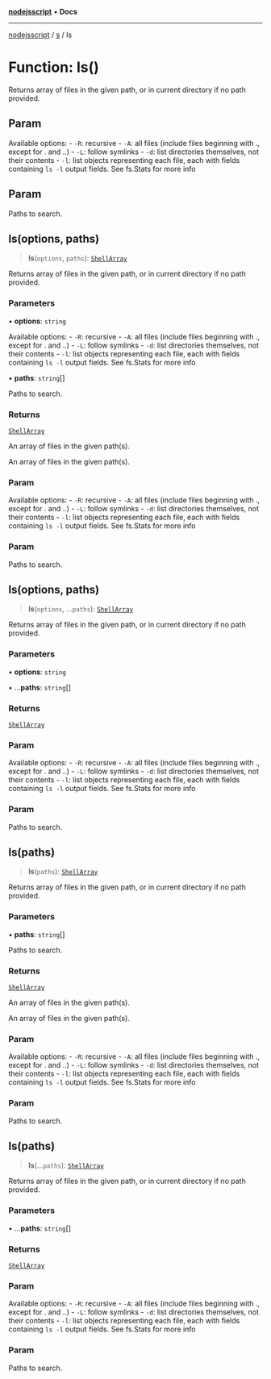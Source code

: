 [**nodejsscript**](../../../README.md) • **Docs**

***

[nodejsscript](../../../README.md) / [s](../README.md) / ls

# Function: ls()

Returns array of files in the given path, or in current directory if no path provided.

## Param

Available options:
       - `-R`: recursive
       - `-A`: all files (include files beginning with ., except for . and ..)
       - `-L`: follow symlinks
       - `-d`: list directories themselves, not their contents
       - `-l`: list objects representing each file, each with fields containing
               `ls -l` output fields. See fs.Stats for more info

## Param

Paths to search.

## ls(options, paths)

> **ls**(`options`, `paths`): [`ShellArray`](../type-aliases/ShellArray.md)

Returns array of files in the given path, or in current directory if no path provided.

### Parameters

• **options**: `string`

Available options:
       - `-R`: recursive
       - `-A`: all files (include files beginning with ., except for . and ..)
       - `-L`: follow symlinks
       - `-d`: list directories themselves, not their contents
       - `-l`: list objects representing each file, each with fields containing
               `ls -l` output fields. See fs.Stats for more info

• **paths**: `string`[]

Paths to search.

### Returns

[`ShellArray`](../type-aliases/ShellArray.md)

An array of files in the given path(s).

An array of files in the given path(s).

### Param

Available options:
       - `-R`: recursive
       - `-A`: all files (include files beginning with ., except for . and ..)
       - `-L`: follow symlinks
       - `-d`: list directories themselves, not their contents
       - `-l`: list objects representing each file, each with fields containing
               `ls -l` output fields. See fs.Stats for more info

### Param

Paths to search.

## ls(options, paths)

> **ls**(`options`, ...`paths`): [`ShellArray`](../type-aliases/ShellArray.md)

Returns array of files in the given path, or in current directory if no path provided.

### Parameters

• **options**: `string`

• ...**paths**: `string`[]

### Returns

[`ShellArray`](../type-aliases/ShellArray.md)

### Param

Available options:
       - `-R`: recursive
       - `-A`: all files (include files beginning with ., except for . and ..)
       - `-L`: follow symlinks
       - `-d`: list directories themselves, not their contents
       - `-l`: list objects representing each file, each with fields containing
               `ls -l` output fields. See fs.Stats for more info

### Param

Paths to search.

## ls(paths)

> **ls**(`paths`): [`ShellArray`](../type-aliases/ShellArray.md)

Returns array of files in the given path, or in current directory if no path provided.

### Parameters

• **paths**: `string`[]

Paths to search.

### Returns

[`ShellArray`](../type-aliases/ShellArray.md)

An array of files in the given path(s).

An array of files in the given path(s).

### Param

Available options:
       - `-R`: recursive
       - `-A`: all files (include files beginning with ., except for . and ..)
       - `-L`: follow symlinks
       - `-d`: list directories themselves, not their contents
       - `-l`: list objects representing each file, each with fields containing
               `ls -l` output fields. See fs.Stats for more info

### Param

Paths to search.

## ls(paths)

> **ls**(...`paths`): [`ShellArray`](../type-aliases/ShellArray.md)

Returns array of files in the given path, or in current directory if no path provided.

### Parameters

• ...**paths**: `string`[]

### Returns

[`ShellArray`](../type-aliases/ShellArray.md)

### Param

Available options:
       - `-R`: recursive
       - `-A`: all files (include files beginning with ., except for . and ..)
       - `-L`: follow symlinks
       - `-d`: list directories themselves, not their contents
       - `-l`: list objects representing each file, each with fields containing
               `ls -l` output fields. See fs.Stats for more info

### Param

Paths to search.
